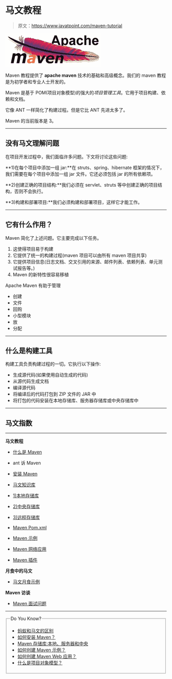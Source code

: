 # 马文教程

> 原文：<https://www.javatpoint.com/maven-tutorial>

![maven tutorial](img/bf708070e53879b1fa2aa44b67843902.png)

Maven 教程提供了 **apache maven** 技术的基础和高级概念。我们的 maven 教程是为初学者和专业人士开发的。

Maven 是基于 POM(项目对象模型)的强大的*项目管理工具*。它用于项目构建、依赖和文档。

它像 ANT 一样简化了构建过程。但是它比 ANT 先进太多了。

Maven 的当前版本是 3。

* * *

## 没有马文理解问题

在项目开发过程中，我们面临许多问题。下文将讨论这些问题:

**1)在每个项目中添加一组 jar:**在 struts、spring、hibernate 框架的情况下，我们需要在每个项目中添加一组 jar 文件。它还必须包括 jar 的所有依赖项。

**2)创建正确的项目结构:**我们必须在 servlet、struts 等中创建正确的项目结构，否则不会执行。

**3)构建和部署项目:**我们必须构建和部署项目，这样它才能工作。

* * *

## 它有什么作用？

Maven 简化了上述问题。它主要完成以下任务。

1.  这使得项目易于构建
2.  它提供了统一的构建过程(maven 项目可以由所有 maven 项目共享)
3.  它提供项目信息(日志文档、交叉引用的来源、邮件列表、依赖列表、单元测试报告等。)
4.  Maven 的新特性很容易移植

Apache Maven 有助于管理

*   创建
*   文件
*   回购
*   小型模块
*   放
*   分配

* * *

## 什么是构建工具

构建工具负责构建过程的一切。它执行以下操作:

*   生成源代码(如果使用自动生成的代码)
*   从源代码生成文档
*   编译源代码
*   将编译后的代码打包到 ZIP 文件的 JAR 中
*   将打包的代码安装在本地存储库、服务器存储库或中央存储库中

* * *

## 马文指数

* * *

**马文教程**

*   [什么是 Maven](maven-tutorial)
*   ant 诉 Maven
*   [安装 Maven](how-to-install-maven)
*   [马文知识库](maven-repository)
*   [1)本地存储库](maven-repository#local)
*   [2)中央存储库](maven-repository#central)
*   [3)远程存储库](maven-repository#remote)
*   [Maven Pom.xml](maven-pom-xml)

*   [Maven 示例](maven-example)
*   [Maven 网络应用](maven-web-application)
*   [Maven 插件](maven-plugin)

**月食中的马文**

*   [马文月食示例](maven-eclipse)

**Maven 访谈**

*   [Maven 面试问题](maven-interview-questions)

* * *

<fieldset><legend class="legendfont">Do You Know?</legend>

*   [蚂蚁和马文的区别](difference-between-ant-and-maven)
*   [如何安装 Maven？](how-to-install-maven)
*   [Maven 存储库:本地、服务器和中央](maven-repository)
*   [如何创建 Maven 示例？](maven-example)
*   [如何创建 Maven Web 应用？](maven-web-application)
*   [什么是项目对象模型？](maven-pom-xml)

</fieldset>